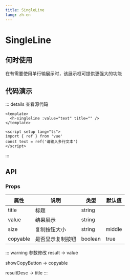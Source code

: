 ```yaml
---
title: SingleLine
lang: zh-en
---
```

# SingleLine

## 何时使用

在有需要使用单行输展示时，该展示框可提供更强大的功能

## 代码演示

<h-singleline :value="text" result-desc="" />

<script setup lang="ts">
import { ref } from 'vue'

const text = ref('可复制单行输出')
</script>

::: details 查看源代码

```vue
<template>
  <h-singleline :value="text" title="" />
</template>

<script setup lang="ts">
import { ref } from 'vue'
const text = ref('请输入多行文本')
</script>

```

:::

## API

### Props

| 属性     | 说明             | 类型    | 默认值 |
| -------- | ---------------- | ------- | ------ |
| title    | 标题             | string  |        |
| value    | 结果展示         | string  |        |
| size     | 复制按钮大小     | string  | middle |
| copyable | 是否显示复制按钮 | boolean | true   |

::: warning 参数修改
result -> value

showCopyButton -> copyable

resultDesc -> title
:::

